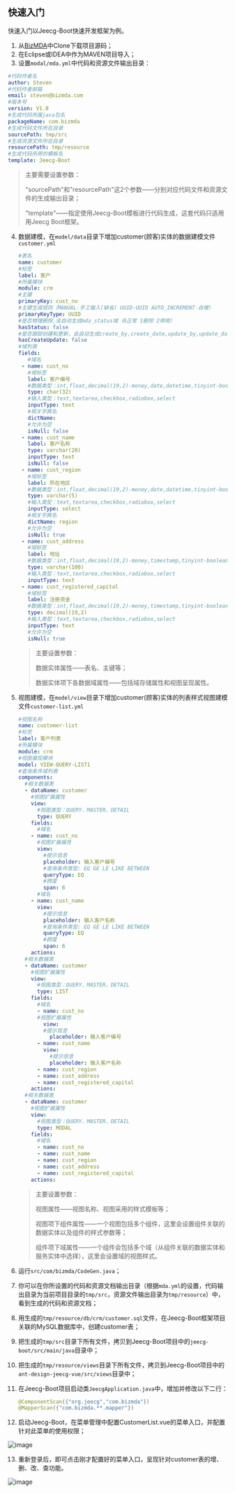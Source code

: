 ## 快速入门
快速入门以Jeecg-Boot快速开发框架为例。

1. 从[BizMDA](https://github.com/szhengye/BizMDA)中Clone下载项目源码；
2. 在Eclipse或IDEA中作为MAVEN项目导入；
3. 设置```modal/mda.yml```中代码和资源文件输出目录：
```yaml
#代码作者名
author: Steven
#代码作者邮箱
email: steven@bizmda.com
#版本号
version: V1.0
#生成代码所属java包名
packageName: com.bizmda
#生成代码文件所在目录
sourcePath: tmp/src
#生成资源文件所在目录
resourcePath: tmp/resource
#生成代码所用的模板名
template: Jeecg-Boot
```
> 主要需要设置参数：
>
> "sourcePath"和"resourcePath"这2个参数——分别对应代码文件和资源文件的生成输出目录；
>
> "template"——指定使用Jeecg-Boot模板进行代码生成，这套代码只适用用Jeecg Boot框架。
4. 数据建模，在`model/data`目录下增加customer(顾客)实体的数据建模文件`customer.yml`

   ```yaml
   #表名
   name: customer
   #标签
   label: 客户
   #所属模块
   module: crm
   #主键
   primaryKey: cust_no
   #主键生成规则（MANUAL-手工输入(缺省) UUID-UUID AUTO_INCREMENT-自增）
   primaryKeyType: UUID
   #是否物理删除,会自动生成mda_status域（0正常 1删除 2停用）
   hasStatus: false
   #是否跟踪创建和更新，会自动生成create_by,create_date,update_by,update_date
   hasCreateUpdate: false
   #域列表
   fields:
      #域名
    - name: cust_no
      #域标签
      label: 客户编号
      #数据类型：int,float,decimal(19,2)-money,date,datetime,tinyint-boolean,varchar(100),char(10),blob
      type: char(32)
      #输入类型：text,textarea,checkbox,radiobox,select
      inputType: text
      #相关字典名
      dictName:
      #允许为空
      isNull: false
    - name: cust_name
      label: 客户名称
      type: varchar(20)
      inputType: text
      isNull: false
    - name: cust_region
      #域标签
      label: 所在地区
      #数据类型：int,float,decimal(19,2)-money,date,datetime,tinyint-boolean,varchar(100),char(10),blob
      type: varchar(5)
      #输入类型：text,textarea,checkbox,radiobox,select
      inputType: select
      #相关字典名
      dictName: region
      #允许为空
      isNull: true
    - name: cust_address
      #域标签
      label: 地址
      #数据类型：int,float,decimal(19,2)-money,timestamp,tinyint-boolean,varchar(100),char(10),blob
      type: varchar(100)
      #输入类型：text,textarea,checkbox,radiobox,select
      inputType: text
    - name: cust_registered_capital
      #域标签
      label: 注册资金
      #数据类型：int,float,decimal(19,2)-money,timestamp,tinyint-boolean,varchar(100),char(10),blob
      type: decimal(19,2)
      #输入类型：text,textarea,checkbox,radiobox,select
      inputType: text
      #允许为空
      isNull: true
   ```

   > 主要设置参数：
   >
   > 数据实体属性——表名、主键等；
   >
   > 数据实体项下各数据域属性——包括域存储属性和视图呈现属性。

5. 视图建模，在`model/view`目录下增加customer(顾客)实体的列表样式视图建模文件`customer-list.yml`

   ```yaml
   #视图名称
   name: customer-list
   #标签
   label: 客户列表
   #所属模块
   module: crm
   #视图展现模块
   model: VIEW-QUERY-LIST1
   #查询条件域列表
   components:
     #相关数据表
     - dataName: customer
       #视图扩展属性
       view:
         #视图类型：QUERY、MASTER、DETAIL
         type: QUERY
       fields:
         #域名
       - name: cust_no
         #视图扩展属性
         view:
           #提示信息
           placeholder: 输入客户编号
           #查询条件类型: EQ GE LE LIKE BETWEEN
           queryType: EQ
           #跨度
           span: 6
         #域名
       - name: cust_name
         view:
           #提示信息
           placeholder: 输入客户名称
           #查询条件类型: EQ GE LE LIKE BETWEEN
           queryType: EQ
           #跨度
           span: 6
       actions:
     #相关数据表
     - dataName: customer
       #视图扩展属性
       view:
         #视图类型：QUERY、MASTER、DETAIL
         type: LIST
       fields:
         #域名
         - name: cust_no
         #视图扩展属性
           view:
           #提示信息
             placeholder: 输入客户编号
         - name: cust_name
           view:
             #提示信息
             placeholder: 输入客户名称
         - name: cust_region
         - name: cust_address
         - name: cust_registered_capital
       actions:
     #相关数据表
     - dataName: customer
       #视图扩展属性
       view:
         #视图类型：QUERY、MASTER、DETAIL
         type: MODAL
       fields:
         #域名
         - name: cust_no
         - name: cust_name
         - name: cust_region
         - name: cust_address
         - name: cust_registered_capital
       actions:
   ```

   > 主要设置参数：
   >
   > 视图属性——视图名称、视图采用的样式模板等；
   >
   > 视图项下组件属性——一个视图包括多个组件，这里会设置组件关联的数据实体以及组件的样式参数等；
   >
   > 组件项下域属性——一个组件会包括多个域（从组件关联的数据实体和服务实体中选择），这里会设置域的视图样式。

6. 运行`src/com/bizmda/CodeGen.java`；

7. 你可以在你所设置的代码和资源文档输出目录（根据`mda.yml`的设置，代码输出目录为当前项目目录的`tmp/src`，资源文件输出目录为`tmp/resource`）中，看到生成的代码和资源文档；

8. 用生成的`tmp/resource/db/crm/customer.sql`文件，在Jeecg-Boot框架项目关联的MySQL数据库中，创建customer表；

9. 把生成的`tmp/src`目录下所有文件，拷贝到Jeecg-Boot项目中的`jeecg-boot/src/main/java`目录中；

10. 把生成的`tmp/resource/views`目录下所有文件，拷贝到Jeecg-Boot项目中的`ant-design-jeecg-vue/src/views`目录中；

11. 在Jeecg-Boot项目启动类`JeecgApplication.java`中，增加并修改以下二行：

    ```java
    @ComponentScan({"org.jeecg","com.bizmda"})
    @MapperScan({"com.bizmda.**.mapper"})
    ```

12. 启动Jeecg-Boot，在菜单管理中配置CustomerList.vue的菜单入口，并配置针对此菜单的使用权限；

![image](pic/QuickStart1.jpg)

13. 重新登录后，即可点击刚才配置好的菜单入口，呈现针对customer表的增、删、改、查功能。

![image](pic/QuickStart2.jpg)

